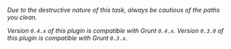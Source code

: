 *Due to the destructive nature of this task, always be cautious of the paths you clean.*

_Version `0.4.x` of this plugin is compatible with Grunt `0.4.x`. Version `0.3.0` of this plugin is compatible with Grunt `0.3.x`._
